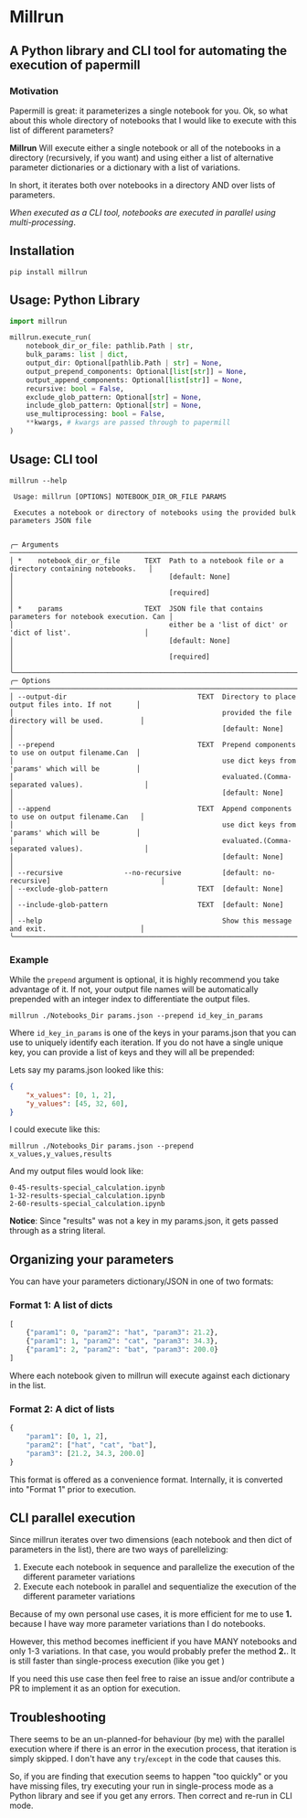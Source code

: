 # Millrun

## A Python library and CLI tool for automating the execution of papermill

### Motivation

Papermill is great: it parameterizes a single notebook for you. Ok, so what about this whole directory of notebooks that I would like to execute with this list of different parameters?

**Millrun** Will execute either a single notebook or all of the notebooks in a directory (recursively, if you want) and using either a list of alternative parameter dictionaries or a dictionary with a list of variations.

In short, it iterates both over notebooks in a directory AND over lists of parameters.

_When executed as a CLI tool, notebooks are executed in parallel using multi-processing_.

## Installation

`pip install millrun`

## Usage: Python Library

```python
import millrun

millrun.execute_run(
    notebook_dir_or_file: pathlib.Path | str,
    bulk_params: list | dict,
    output_dir: Optional[pathlib.Path | str] = None,
    output_prepend_components: Optional[list[str]] = None,
    output_append_components: Optional[list[str]] = None,
    recursive: bool = False,
    exclude_glob_pattern: Optional[str] = None,
    include_glob_pattern: Optional[str] = None,
    use_multiprocessing: bool = False,
    **kwargs, # kwargs are passed through to papermill
)
```

## Usage: CLI tool

```
millrun --help
                                                                                                       
 Usage: millrun [OPTIONS] NOTEBOOK_DIR_OR_FILE PARAMS                                                  
                                                                                                       
 Executes a notebook or directory of notebooks using the provided bulk parameters JSON file            
                                                                                                       
                                                                                                       
╭─ Arguments ─────────────────────────────────────────────────────────────────────────────────────────╮
│ *    notebook_dir_or_file      TEXT  Path to a notebook file or a directory containing notebooks.   │
│                                      [default: None]                                                │
│                                      [required]                                                     │
│ *    params                    TEXT  JSON file that contains parameters for notebook execution. Can │
│                                      either be a 'list of dict' or 'dict of list'.                  │
│                                      [default: None]                                                │
│                                      [required]                                                     │
╰─────────────────────────────────────────────────────────────────────────────────────────────────────╯
╭─ Options ───────────────────────────────────────────────────────────────────────────────────────────╮
│ --output-dir                                TEXT  Directory to place output files into. If not      │
│                                                   provided the file directory will be used.         │
│                                                   [default: None]                                   │
│ --prepend                                   TEXT  Prepend components to use on output filename.Can  │
│                                                   use dict keys from 'params' which will be         │
│                                                   evaluated.(Comma-separated values).               │
│                                                   [default: None]                                   │
│ --append                                    TEXT  Append components to use on output filename.Can   │
│                                                   use dict keys from 'params' which will be         │
│                                                   evaluated.(Comma-separated values).               │
│                                                   [default: None]                                   │
│ --recursive               --no-recursive          [default: no-recursive]                           │
│ --exclude-glob-pattern                      TEXT  [default: None]                                   │
│ --include-glob-pattern                      TEXT  [default: None]                                   │
│ --help                                            Show this message and exit.                       │
╰─────────────────────────────────────────────────────────────────────────────────────────────────────╯

```

### Example

While the `prepend` argument is optional, it is highly recommend you take advantage of it. If not, your output file names will be automatically prepended with an integer index to differentiate the output files.

```
millrun ./Notebooks_Dir params.json --prepend id_key_in_params
```

Where `id_key_in_params` is one of the keys in your params.json that you can use to uniquely identify each iteration. If you do not have a single unique key, you can provide a list of keys and they will all be prepended:

Lets say my params.json looked like this:

```json
{
    "x_values": [0, 1, 2],
    "y_values": [45, 32, 60],
}

```

I could execute like this:

```
millrun ./Notebooks_Dir params.json --prepend x_values,y_values,results
```

And my output files would look like:

```
0-45-results-special_calculation.ipynb
1-32-results-special_calculation.ipynb
2-60-results-special_calculation.ipynb
```

**Notice**: Since "results" was not a key in my params.json, it gets passed through as a string literal.

## Organizing your parameters

You can have your parameters dictionary/JSON in one of two formats:

### Format 1: A list of dicts

```python
[
    {"param1": 0, "param2": "hat", "param3": 21.2},
    {"param1": 1, "param2": "cat", "param3": 34.3},
    {"param1": 2, "param2": "bat", "param3": 200.0}
]
```

Where each notebook given to millrun will execute against each dictionary in the list.


### Format 2: A dict of lists

```python
{
    "param1": [0, 1, 2],
    "param2": ["hat", "cat", "bat"],
    "param3": [21.2, 34.3, 200.0]
}
```

This format is offered as a convenience format. Internally, it is converted into "Format 1" prior to execution.


## CLI parallel execution

Since millrun iterates over two dimensions (each notebook and then dict of parameters in the list), there are two ways of parellelizing: 

1. Execute each notebook in sequence and parallelize the execution of the different parameter variations
2. Execute each notebook in parallel and sequentialize the execution of the different parameter variations

Because of my own personal use cases, it is more efficient for me to use **1.** because I have way more parameter variations than I do notebooks. 

However, this method becomes inefficient if you have MANY notebooks and only 1-3 variations. In that case, you would probably prefer the method **2.**. It is still faster than single-process execution (like you get )

If you need this use case then feel free to raise an issue and/or contribute a PR to implement it as an option for execution.


## Troubleshooting

There seems to be an un-planned-for behaviour (by me) with the parallel execution where if there is an error in the execution process, that iteration is simply skipped. I don't have any `try`/`except` in the code that causes this. 

So, if you are finding that execution seems to happen "too quickly" or you have missing files, try executing your run in single-process mode as a Python library and see if you get any errors. Then correct and re-run in CLI mode.